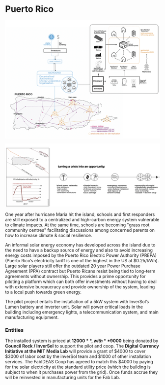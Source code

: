 # Puerto Rico

![Solar Installation - Platform Interaction](../../.gitbook/assets/screenshot-2020-04-24-at-2.36.29-pm.png)

![The opportunity for climate finance in Puerto Rico](../../.gitbook/assets/screenshot-2020-04-24-at-2.43.37-pm.png)

One year after hurricane Maria hit the island, schools and first responders are still exposed to a centralized and high-carbon energy system vulnerable to climate impacts. At the same time, schools are becoming "grass root community centres" facilitating discussions among concerned parents on how to increase climate & social resilience.

An informal solar energy economy has developed across the island due to the need to have a backup source of energy and also to avoid increasing energy costs imposed by the Puerto Rico Electric Power Authority \(PREPA\) \(Puerto Rico’s electricity tariff is one of the highest in the US at $0.25/kWh\). Large solar players still offer the outdated 20 year Power Purchase Agreement \(PPA\) contract but Puerto Ricans resist being tied to long-term agreements without ownership. This provides a prime opportunity for piloting a platform which can both offer investments without having to deal with extensive bureaucracy and provide ownership of the system, leading to a local push towards green energy.

The pilot project entails the installation of a 5kW system with InverSol’s Lumen battery and inverter unit. Solar will power critical loads in the building including emergency lights, a telecommunication system, and main manufacturing equipment.

### Entities

The installed system is priced at **$12000**, with **$9000** being donated by **Council Rock / InverSol** to support the pilot and coop. The **Digital Currency Initiative at the MIT Media Lab** will provide a grant of $4000 to cover $3000 of labor cost by the inverSol team and $1000 of other installation services. The FabIDEAS Coop has agreed to match this $4000 by paying for the solar electricity at the standard utility price \(which the building is subject to when it purchases power from the grid\). Once funds accrue they will be reinvested in manufacturing units for the Fab Lab.

